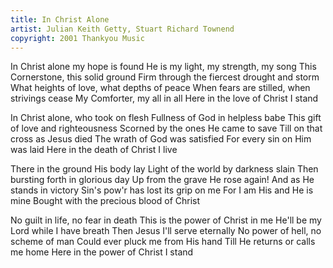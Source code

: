 ```yaml
---
title: In Christ Alone
artist: Julian Keith Getty, Stuart Richard Townend
copyright: 2001 Thankyou Music
---
```


In Christ alone my hope is found
He is my light, my strength, my song
This Cornerstone, this solid ground
Firm through the fiercest drought and storm
What heights of love, what depths of peace
When fears are stilled, when strivings cease
My Comforter, my all in all
Here in the love of Christ I stand

In Christ alone, who took on flesh
Fullness of God in helpless babe
This gift of love and righteousness
Scorned by the ones He came to save
Till on that cross as Jesus died
The wrath of God was satisfied
For every sin on Him was laid
Here in the death of Christ I live

There in the ground His body lay
Light of the world by darkness slain
Then bursting forth in glorious day
Up from the grave He rose again!
And as He stands in victory
Sin's pow'r has lost its grip on me
For I am His and He is mine
Bought with the precious blood of Christ

No guilt in life, no fear in death
This is the power of Christ in me
He'll be my Lord while I have breath
Then Jesus I'll serve eternally
No power of hell, no scheme of man
Could ever pluck me from His hand
Till He returns or calls me home
Here in the power of Christ I stand


